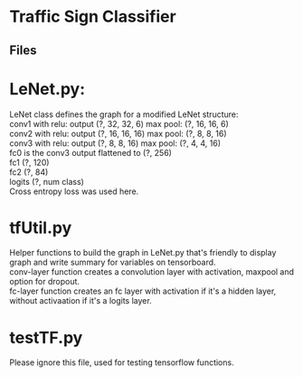 # **Traffic Sign Classifier** 

Files
-----
# LeNet.py:

LeNet class defines the graph for a modified LeNet structure: <br/>
conv1 with relu: output (?, 32, 32, 6)    max pool:  (?, 16, 16, 6) <br/>
conv2 with relu: output (?, 16, 16, 16)   max pool:  (?, 8, 8, 16) <br/> 
conv3 with relu: output  (?, 8, 8, 16)    max pool:  (?, 4, 4, 16) <br/>
fc0 is the conv3 output flattened to (?, 256) <br/>
fc1   (?, 120)  <br/>
fc2   (?, 84)  <br/>
logits (?, num class)  <br/>
Cross entropy loss was used here.  <br/>

# tfUtil.py
Helper functions to build the graph in LeNet.py that's friendly to display graph and write summary for variables on tensorboard.  <br/>
conv-layer function creates a convolution layer with activation, maxpool and option for dropout. <br/>
fc-layer function creates an fc layer with activation if it's a hidden layer, without activaation if it's a logits layer.  <br/>


# testTF.py
Please ignore this file, used for testing tensorflow functions. 


